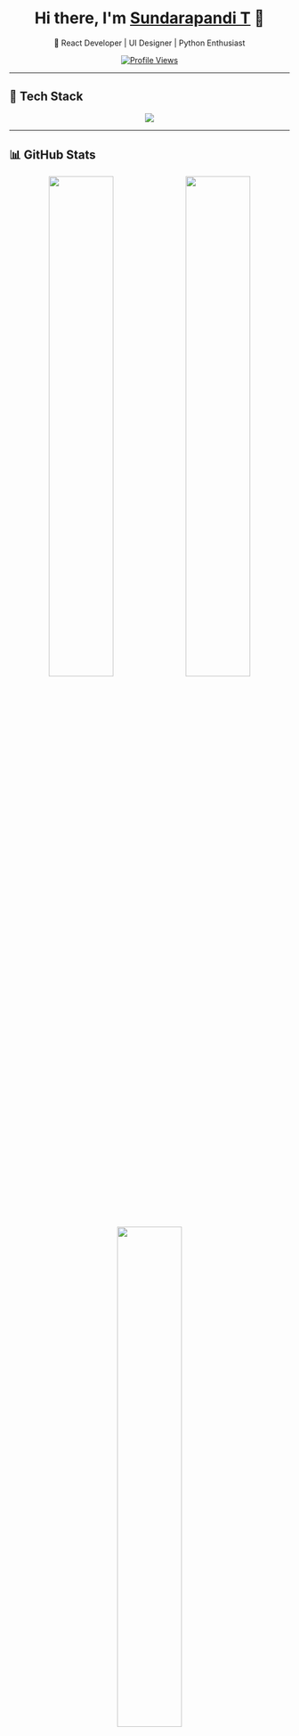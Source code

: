 <h1 align="center">  
  Hi there, I'm <a href="https://sundarapandi.vercel.app" target="_blank">Sundarapandi T</a> 👋  
</h1>  

<p align="center">  
  🔹 React Developer | UI Designer | Python Enthusiast  
</p>  

<p align="center">  
  <a href="https://github.com/SundarapandiT"><img src="https://komarev.com/ghpvc/?username=SundarapandiT&label=Profile%20Views&color=blue&style=flat" alt="Profile Views" /></a>  
</p>  

---

## **🚀 Tech Stack**  

<p align="center">  
  <img src="https://skillicons.dev/icons?i=react,js,python,mysql,html,css,tailwind,bootstrap,git,github" />  
</p>  

---

## **📊 GitHub Stats**  

<p align="center">  
  <img src="https://github-readme-stats.vercel.app/api?username=SundarapandiT&show_icons=true&theme=radical" width="48%" />  
  <img src="https://github-readme-streak-stats.herokuapp.com/?user=SundarapandiT&theme=dark" width="48%" />  
</p>  

<p align="center">  
  <img src="https://github-readme-stats.vercel.app/api/top-langs/?username=SundarapandiT&layout=compact&theme=radical" width="48%" />  
</p>  

---

## **💡 Fun & Interactive Elements**  

<p align="center">  
  <img src="https://github-readme-activity-graph.vercel.app/graph?username=SundarapandiT&theme=react-dark" width="90%" />  
</p>  

### 🏆 GitHub Trophies  
<p align="center">  
  <img src="https://github-profile-trophy.vercel.app/?username=SundarapandiT&theme=darkhub&no-frame=true&row=1" />  
</p>  

---

## **📫 Connect with Me**  

<p align="center">  
  <a href="https://sundarapandi.vercel.app" target="_blank">  
    <img src="https://img.shields.io/badge/Portfolio-%230A66C2.svg?style=for-the-badge&logo=vercel&logoColor=white" />  
  </a>  
  <a href="mailto:sundarapandi1707@gmail.com">  
    <img src="https://img.shields.io/badge/Email-%23D14836.svg?style=for-the-badge&logo=gmail&logoColor=white" />  
  </a>  
</p>
